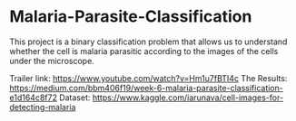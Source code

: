 # Malaria-Parasite-Classification
This project is a binary classification problem that allows us to understand whether the cell is malaria parasitic according to the images of the cells under the microscope.

Trailer link: https://www.youtube.com/watch?v=Hm1u7fBTI4c
The Results: https://medium.com/bbm406f19/week-6-malaria-parasite-classification-e1d164c8f72
Dataset: https://www.kaggle.com/iarunava/cell-images-for-detecting-malaria
